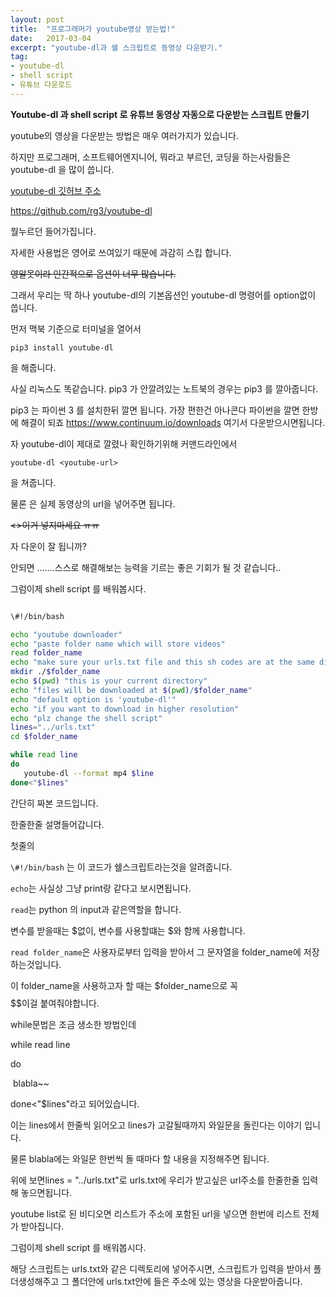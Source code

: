 ```yaml
---
layout: post
title:  "프로그래머가 youtube영상 받는법!"
date:   2017-03-04
excerpt: "youtube-dl과 쉘 스크립트로 동영상 다운받기."
tag:
- youtube-dl 
- shell script
- 유튜브 다운로드
---
```


**Youtube-dl 과 shell script 로 유튜브 동영상 자동으로 다운받는 스크립트 만들기**

youtube의 영상을 다운받는 방법은 매우 여러가지가 있습니다.



하지만 프로그래머, 소프트웨어엔지니어, 뭐라고 부르던, 코딩을 하는사람들은 youtube-dl 을 많이 씁니다.

 [youtube-dl 깃허브 주소 ](https://github.com/rg3/youtube-dl)

https://github.com/rg3/youtube-dl

뭘누르던 들어가집니다.

자세한 사용법은 영어로 쓰여있기 때문에 과감히 스킵 합니다.

~~영알못이라 인간적으로 옵션이 너무 많습니다.~~

그래서 우리는 딱 하나 youtube-dl의 기본옵션인 youtube-dl 명령어를 option없이 씁니다.



먼저 맥북 기준으로 터미널을 열어서

`pip3 install youtube-dl` 

을 해줍니다.

사실 리눅스도 똑같습니다. pip3 가 안깔려있는 노트북의 경우는 pip3 를 깔아줍니다.

pip3 는 파이썬 3 를 설치한뒤 깔면 됩니다. 가장 편한건 아나콘다 파이썬을 깔면 한방에 해결이 되죠 https://www.continuum.io/downloads 여기서 다운받으시면됩니다.



자 youtube-dl이 제대로 깔렸나 확인하기위해 커맨드라인에서 

`youtube-dl <youtube-url>`

을 쳐줍니다.

물론  <youtube-url>은 실제 동영상의 url을 넣어주면 됩니다.

 ~~<>이거 넣지마세요 ㅠㅠ~~

자 다운이 잘 됩니까?

안되면 …….스스로 해결해보는 능력을 기르는 좋은 기회가 될 것 같습니다..



그럼이제 shell script 를 배워봅시다.

```sh

\#!/bin/bash

echo "youtube downloader"
echo "paste folder name which will store videos"
read folder_name
echo "make sure your urls.txt file and this sh codes are at the same directory "
mkdir ./$folder_name
echo $(pwd) "this is your current directory"
echo "files will be downloaded at $(pwd)/$folder_name"
echo "default option is 'youtube-dl'"
echo "if you want to download in higher resolution" 
echo "plz change the shell script"
lines="../urls.txt"
cd $folder_name

while read line
do
​	youtube-dl --format mp4 $line
done<"$lines"

```


간단히 짜본 코드입니다.

한줄한줄 설명들어갑니다.

첫줄의 

`\#!/bin/bash`  는 이 코드가 쉘스크립트라는것을 알려줍니다.

`echo`는 사실상 그냥 print랑 같다고 보시면됩니다.

`read`는 python 의 input과 같은역할을 합니다.

변수를 받을때는  $없이, 변수를 사용할떄는 $와 함께 사용합니다.

`read folder_name`은 사용자로부터 입력을 받아서 그 문자열을 folder_name에 저장하는것입니다.

이 folder_name을 사용하고자 할 때는 $folder_name으로 꼭 $$$$$$$$$$이걸 붙여줘야합니다.

while문법은 조금 생소한 방법인데

while read line

do

​	blabla~~

done<"$lines"라고 되어있습니다.



 이는 lines에서 한줄씩 읽어오고 lines가 고갈될때까지 와일문을 돌린다는 이야기 입니다.

물론 blabla에는 와일문 한번씩  돌 때마다 할 내용을 지정해주면 됩니다.

위에 보면lines = "../urls.txt"로 urls.txt에 우리가 받고싶은 url주소를 한줄한줄 입력해 놓으면됩니다.

 youtube list로 된 비디오면 리스트가 주소에 포함된 url을 넣으면 한번에 리스트 전체가 받아집니다.

그럼이제 shell script 를 배워봅시다.

해당 스크립트는 urls.txt와 같은 디렉토리에 넣어주시면, 스크립트가 입력을 받아서 폴더생성해주고 그 폴더안에 urls.txt안에 들은 주소에 있는 영상을 다운받아줍니다.



